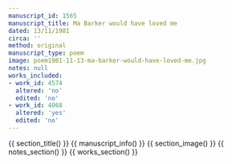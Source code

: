 ```yaml
---
manuscript_id: 1565
manuscript_title: Ma Barker would have loved me
dated: 13/11/1981
circa: ''
method: original
manuscript_type: poem
image: poem1981-11-13-ma-barker-would-have-loved-me.jpg
notes: null
works_included:
- work_id: 4574
  altered: 'no'
  edited: 'no'
- work_id: 4068
  altered: 'yes'
  edited: 'no'
---
```


{{ section_title() }}
{{ manuscript_info() }}
{{ section_image() }}
{{ notes_section() }}
{{ works_section() }}
